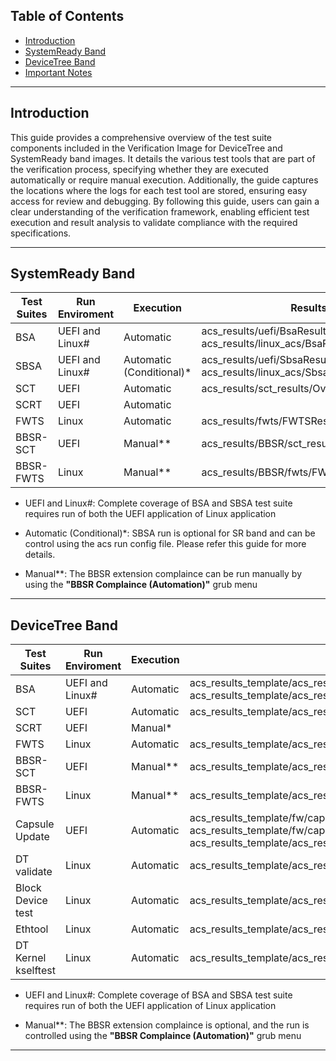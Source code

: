 ## Table of Contents

- [Introduction](#introduction)
- [SystemReady Band](#systemready-band)
- [DeviceTree Band](#devicetree-band)
- [Important Notes](#important-notes)

---

## Introduction

This guide provides a comprehensive overview of the test suite components included in the Verification Image for DeviceTree and SystemReady band images. It details the various test tools that are part of the verification process, specifying whether they are executed automatically or require manual execution. Additionally, the guide captures the locations where the logs for each test tool are stored, ensuring easy access for review and debugging.
By following this guide, users can gain a clear understanding of the verification framework, enabling efficient test execution and result analysis to validate compliance with the required specifications.

---

## SystemReady Band


| Test Suites      | Run Enviroment  | Execution                    | Results Path              |
|------------------|-----------------|------------------------------|---------------------------|
| BSA              | UEFI and Linux# | Automatic                    | acs_results/uefi/BsaResults.log  acs_results/linux_acs/BsaResultsKernel.log     |
| SBSA             | UEFI and Linux# | Automatic (Conditional)*     | acs_results/uefi/SbsaResults.log  acs_results/linux_acs/SbsaResultsKernel.log        |
| SCT              | UEFI            | Automatic                    | acs_results/sct_results/Overall/Summary.log       |
| SCRT             | UEFI            | Automatic                    |        |
| FWTS             | Linux           | Automatic                    | acs_results/fwts/FWTSResults.log       |
| BBSR-SCT         | UEFI            | Manual**                     | acs_results/BBSR/sct_results/Overall/Summary.log       |
| BBSR-FWTS        | Linux           | Manual**                     | acs_results/BBSR/fwts/FWTSResults.log       |

 - UEFI and Linux#: Complete coverage of BSA and SBSA test suite requires run of both the UEFI application of Linux application

 - Automatic (Conditional)*: SBSA run is optional for SR band and can be control using the acs run config file. Please refer this guide for more details.

 - Manual**: The BBSR extension complaince can be run manually by using the **"BBSR Complaince (Automation)"** grub menu

---

## DeviceTree Band

| Test Suites      | Run Enviroment  | Execution                    | Results Path              |
|------------------|-----------------|------------------------------|---------------------------|
| BSA              | UEFI and Linux# | Automatic                    | acs_results_template/acs_results/uefi/BsaResults.log  acs_results_template/acs_results/linux_acs/bsa_acs_app/BsaResultsKernel.log     |
| SCT              | UEFI            | Automatic                    | acs_results_template/acs_results/sct_results/Overall/Summary.log       |
| SCRT             | UEFI            | Manual*                    |        |
| FWTS             | Linux           | Automatic                    | acs_results_template/acs_results/fwts/FWTSResults.log       |
| BBSR-SCT         | UEFI            | Manual**                     | acs_results_template/acs_results/BBSR/sct_results/Overall/Summary.log       |
| BBSR-FWTS        | Linux           | Manual**                     | acs_results_template/acs_results/BBSR/fwts/FWTSResults.log       |
| Capsule Update   | UEFI            | Automatic                    | acs_results_template/fw/capsule-update.log acs_results_template/fw/capsule-on-disk.log acs_results_template/acs_results/app_output/capsule_test_results.log       |
| DT validate      | Linux           | Automatic                    | acs_results_template/acs_results/linux_tools/dt-validate.log      |
| Block Device test| Linux           | Automatic                    | acs_results_template/acs_results/linux_tools/read_write_check_blk_devices.log     |
| Ethtool          | Linux           | Automatic                    | acs_results_template/acs_results/linux_tools/ethtool-test.log     |
| DT Kernel kselftest|  Linux         | Automatic                    | acs_results_template/acs_results/linux_tools/dt_kselftest.log     |

 - UEFI and Linux#: Complete coverage of BSA and SBSA test suite requires run of both the UEFI application of Linux application

 - Manual**: The BBSR extension complaince is optional, and the run is controlled using the **"BBSR Complaince (Automation)"** grub menu

---
